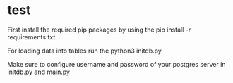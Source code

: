 # test

First install the required pip packages by using the 
pip install -r requirements.txt

For loading data into tables run the 
python3 initdb.py

Make sure to configure username and password of your postgres server in initdb.py and main.py 

